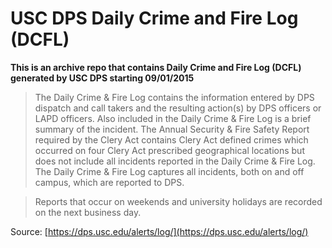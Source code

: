 # USC DPS Daily Crime and Fire Log (DCFL)
**This is an archive repo that contains Daily Crime and Fire Log (DCFL) generated by USC DPS starting 09/01/2015**

> The Daily Crime & Fire Log contains the information entered by DPS dispatch and call takers and the resulting action(s) by DPS officers or LAPD officers. Also included in the Daily Crime & Fire Log is a brief summary of the incident. The Annual Security & Fire Safety Report required by the Clery Act contains Clery Act defined crimes which occurred on four Clery Act prescribed geographical locations but does not include all incidents reported in the Daily Crime & Fire Log. The Daily Crime & Fire Log captures all incidents, both on and off campus, which are reported to DPS.

> Reports that occur on weekends and university holidays are recorded on the next business day.

Source: [https://dps.usc.edu/alerts/log/](https://dps.usc.edu/alerts/log/)
